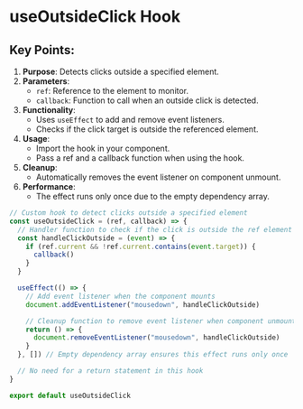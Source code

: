 # useOutsideClick Hook

## Key Points:

1. **Purpose**: Detects clicks outside a specified element.
2. **Parameters**:
   - `ref`: Reference to the element to monitor.
   - `callback`: Function to call when an outside click is detected.
3. **Functionality**:
   - Uses `useEffect` to add and remove event listeners.
   - Checks if the click target is outside the referenced element.
4. **Usage**:
   - Import the hook in your component.
   - Pass a ref and a callback function when using the hook.
5. **Cleanup**:
   - Automatically removes the event listener on component unmount.
6. **Performance**:
   - The effect runs only once due to the empty dependency array.

```javascript
// Custom hook to detect clicks outside a specified element
const useOutsideClick = (ref, callback) => {
  // Handler function to check if the click is outside the ref element
  const handleClickOutside = (event) => {
    if (ref.current && !ref.current.contains(event.target)) {
      callback()
    }
  }

  useEffect(() => {
    // Add event listener when the component mounts
    document.addEventListener("mousedown", handleClickOutside)

    // Cleanup function to remove event listener when component unmounts
    return () => {
      document.removeEventListener("mousedown", handleClickOutside)
    }
  }, []) // Empty dependency array ensures this effect runs only once

  // No need for a return statement in this hook
}

export default useOutsideClick
```
